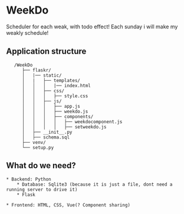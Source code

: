 # WeekDo
Scheduler for each weak, with todo effect! Each sunday i will make my weakly schedule! 

## Application structure
   ```
      /WeekDo
         ├── flaskr/
         │   |── static/
         │   |   ├── templates/
         │   │   │   |── index.html
         │   │   ├── css/
         │   │   │   ├── style.css
         │   │   ├── js/
         │   │   │   ├── app.js
         │   │   │   ├── weekdo.js 
         │   │   │   ├── components/
         │   │   │   │   ├── weekdocomponent.js
         │   │   │   │   ├── setweekdo.js
         │   ├── __init__.py
         │   ├── schema.sql
         ├── venv/
         └── setup.py
   ```
## What do we need?
    * Backend: Python
        * Database: Sqlite3 (because it is just a file, dont need a running server to drive it)
        * Flask

    * Frontend: HTML, CSS, Vue(? Component sharing)

